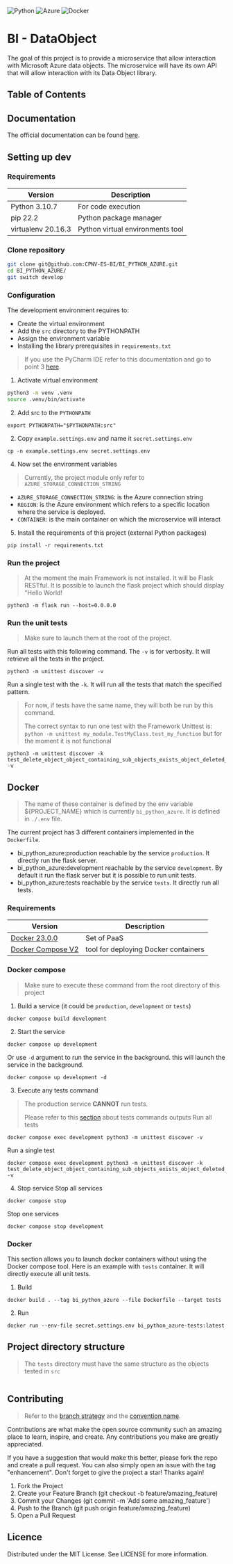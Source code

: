![Python](https://img.shields.io/badge/Python-3776AB?style=flat-square&logo=python&logoColor=white)
![Azure](https://img.shields.io/badge/Microsoft_Azure-0089D6?style=flat-square&logo=microsoft-azure&logoColor=white)
![Docker](https://img.shields.io/badge/docker-%230db7ed.svg?style=flat-square&logo=docker&logoColor=white)


# BI - DataObject

The goal of this project is to provide a microservice that allow interaction with Microsoft Azure data objects.
The microservice will have its own API that will allow interaction with its Data Object library.


## Table of Contents



## Documentation

The official documentation can be found [here](https://github.com/CPNV-ES-BI/BI_PYTHON_AZURE/wiki).

## Setting up dev

### Requirements

| Version |  Description  | 
|---|---|
| Python 3.10.7  | For code execution  |
| pip 22.2  | Python package manager  |
| virtualenv 20.16.3  | Python virtual environments tool|
 

### Clone repository

```sh
git clone git@github.com:CPNV-ES-BI/BI_PYTHON_AZURE.git
cd BI_PYTHON_AZURE/
git switch develop
```

### Configuration

The development environment requires to:
- Create the virtual environment
- Add the `src` directory to the PYTHONPATH
- Assign the environment variable
- Installing the library prerequisites in `requirements.txt`

> If you use the PyCharm IDE refer to this documentation and go to point 3 [here](https://github.com/CPNV-ES-BI/BI_PYTHON_AZURE/wiki/1-BI_PYTHON_AZURE-Project#configure-pycharm).

1. Activate virtual environment 
```sh
python3 -m venv .venv
source .venv/bin/activate
```

2. Add src to the `PYTHONPATH`
```shell
export PYTHONPATH="$PYTHONPATH:src"
```

2. Copy `example.settings.env` and name it `secret.settings.env`
```shell
cp -n example.settings.env secret.settings.env
```

4. Now set the environment variables
> Currently, the project module only refer to `AZURE_STORAGE_CONNECTION_STRING`

- `AZURE_STORAGE_CONNECTION_STRING`: is the Azure connection string
- `REGION`: is the Azure environment which refers to a specific location where the service is deployed.
- `CONTAINER`: is the main container on which the microservice will interact

5. Install the requirements of this project (external Python packages) 
```shell
pip install -r requirements.txt 
```

### Run the project
> At the moment the main Framework is not installed. It will be Flask RESTful.
> It is possible to launch the flask project which should display "Hello World!
```shell
python3 -m flask run --host=0.0.0.0
```

### Run the unit tests
> Make sure to launch them at the root of the project.

Run all tests with this following command. The `-v` is for verbosity.
It will retrieve all the tests in the project.
```shell
python3 -m unittest discover -v
```

Run a single test with the `-k`. It will run all the tests that match the specified pattern.
> For now, if tests have the same name, they will both be run by this command.
> 
> The correct syntax to run one test with the Framework Unittest is:
> `python -m unittest my_module.TestMyClass.test_my_function`
> but for the moment it is not functional
```shell
python3 -m unittest discover -k test_delete_object_object_containing_sub_objects_exists_object_deleted_recursively -v
```

## Docker
> The name of these container is defined by the env variable ${PROJECT_NAME} which is currently `bi_python_azure`.
It is defined in `./.env` file.

The current project has 3 different containers implemented in the `Dockerfile`.
- bi_python_azure:production reachable by the service `production`. It directly run the flask server.
- bi_python_azure:development  reachable by the service `development`. By default it run the flask server but it is possible to run unit tests.
- bi_python_azure:tests  reachable by the service `tests`. It directly run all tests.

### Requirements

| Version                                                             |  Description  | 
|---------------------------------------------------------------------|---|
| [Docker 23.0.0](https://docs.docker.com/engine/install/ubuntu/)     | Set of PaaS   |
| [Docker Compose V2](https://docs.docker.com/compose/install/linux/) | tool for deploying Docker containers  |


### Docker compose
> Make sure to execute these command from the root directory of this project

1. Build a service (it could be `production`, `development` or `tests`)
```shell
docker compose build development
```
2. Start the service

```shell
docker compose up development
```
Or use `-d` argument to run the service in the background. this will launch the service in the background.
```shell
docker compose up development -d
```

3. Execute any tests command
> The production service **CANNOT** run tests.
> 
> Please refer to this [section](#run-the-unit-tests) about tests commands outputs
Run all tests
```shell
docker compose exec development python3 -m unittest discover -v
```
Run a single test
```shell
docker compose exec development python3 -m unittest discover -k test_delete_object_object_containing_sub_objects_exists_object_deleted_recursively -v
```

4. Stop service
Stop all services
```shell
docker compose stop
```
Stop one services
```shell
docker compose stop development
```

### Docker

This section allows you to launch docker containers without using the Docker compose tool.
Here is an example with `tests` container. It will directly execute all unit tests.

1. Build
```shell
docker build . --tag bi_python_azure --file Dockerfile --target tests
```
2. Run
```shell
docker run --env-file secret.settings.env bi_python_azure-tests:latest
```

##  Project directory structure

> The `tests` directory must have the same structure as the objects tested in `src`


```sh
``` 

## Contributing

> Refer to the [branch strategy](https://github.com/CPNV-ES-BI/BI_PYTHON_AZURE/wiki/1-BI_PYTHON_AZURE-Project#branches-strategy) and the [convention name](https://github.com/CPNV-ES-BI/BI_PYTHON_AZURE/wiki/1-BI_PYTHON_AZURE-Project#convention-names).

Contributions are what make the open source community such an amazing place to learn, inspire, and create. Any contributions you make are greatly appreciated.

If you have a suggestion that would make this better, please fork the repo and create a pull request. You can also simply open an issue with the tag "enhancement". Don't forget to give the project a star! Thanks again!

1. Fork the Project
2. Create your Feature Branch (git checkout -b feature/amazing_feature)
3. Commit your Changes (git commit -m 'Add some amazing_feature')
4. Push to the Branch (git push origin feature/amazing_feature)
5. Open a Pull Request

## Licence

Distributed under the MIT License. See LICENSE for more information.